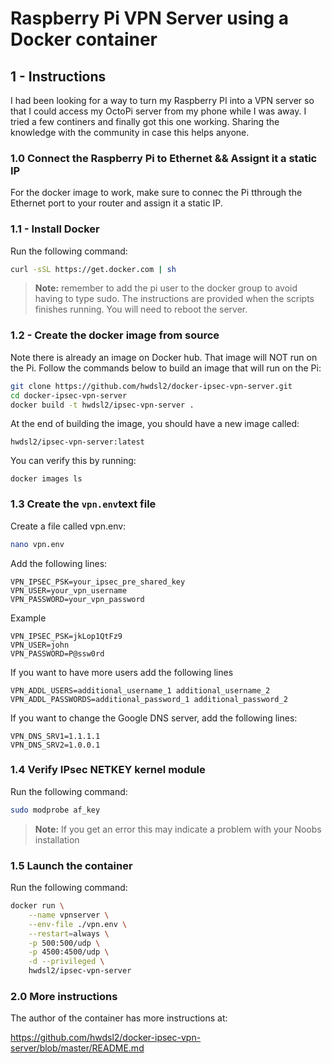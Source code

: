 # Raspberry Pi VPN Server using a Docker container

## 1 - Instructions

I had been looking for a way to turn my Raspberry PI into a VPN server so that I could access my OctoPi server from my phone while I was away. I tried a few continers and finally got this one working. Sharing the knowledge with the community in case this helps anyone.

### 1.0 Connect the Raspberry Pi to Ethernet && Assignt it a static IP

For the docker image to work, make sure to connec the Pi tthrough the Ethernet port to your router and assign it a static IP.

### 1.1 - Install Docker

Run the following command:

```bash
curl -sSL https://get.docker.com | sh
```
> **Note:** remember to add the pi user to the docker group to avoid having to type sudo. The instructions are provided when the scripts finishes running. You will need to reboot the server.

### 1.2 - Create the docker image from source

Note there is already an image on Docker hub. That image will NOT run on the Pi. Follow the commands below to build an image that will run on the Pi:

```bash
git clone https://github.com/hwdsl2/docker-ipsec-vpn-server.git
cd docker-ipsec-vpn-server
docker build -t hwdsl2/ipsec-vpn-server .
```
At the end of building the image, you should have a new image called:

```text
hwdsl2/ipsec-vpn-server:latest 
```

You can verify this by running:

```bas
docker images ls
```

### 1.3 Create the ```vpn.env```text file

Create a file called vpn.env:

```bash
nano vpn.env
```

 Add the following lines:

```text
VPN_IPSEC_PSK=your_ipsec_pre_shared_key
VPN_USER=your_vpn_username
VPN_PASSWORD=your_vpn_password
```

Example

```text
VPN_IPSEC_PSK=jkLop1QtFz9
VPN_USER=john
VPN_PASSWORD=P@ssw0rd
```

If you want to have more users add the following lines

```text
VPN_ADDL_USERS=additional_username_1 additional_username_2
VPN_ADDL_PASSWORDS=additional_password_1 additional_password_2
```

If you want to change the Google DNS server, add the following lines:

```text
VPN_DNS_SRV1=1.1.1.1
VPN_DNS_SRV2=1.0.0.1
```

### 1.4 Verify IPsec NETKEY kernel module

Run the following command:

```bash
sudo modprobe af_key
```

> **Note:** If you get an error this may indicate a problem with your Noobs installation

### 1.5 Launch the container

Run the following command:

```bash
docker run \
    --name vpnserver \
    --env-file ./vpn.env \
    --restart=always \
    -p 500:500/udp \
    -p 4500:4500/udp \
    -d --privileged \
    hwdsl2/ipsec-vpn-server
```

### 2.0 More instructions

The author of the container has more instructions at:

https://github.com/hwdsl2/docker-ipsec-vpn-server/blob/master/README.md


